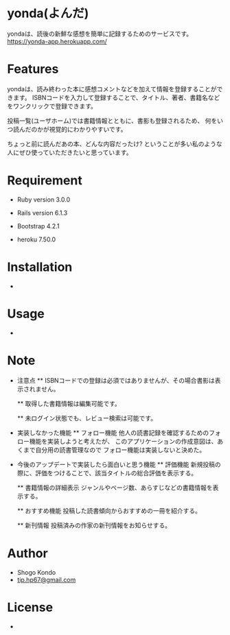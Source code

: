 # yonda(よんだ)

yondaは、読後の新鮮な感想を簡単に記録するためのサービスです。
https://yonda-app.herokuapp.com/

# Features

yondaは、読み終わった本に感想コメントなどを加えて情報を登録することができます。
ISBNコードを入力して登録することで、タイトル、著者、書籍名などをワンクリックで登録できます。

投稿一覧(ユーザホーム)では書籍情報とともに、書影も登録されるため、
何をいつ読んだのかが視覚的にわかりやすいです。

ちょっと前に読んだあの本、どんな内容だったけ?
ということが多い私のような人にぜひ使っていただきたいと思っています。

# Requirement

* Ruby version
  3.0.0

* Rails version
  6.1.3

* Bootstrap
  4.2.1

* heroku
  7.50.0


# Installation

-

# Usage

-

# Note

* 注意点
  ** ISBNコードでの登録は必須ではありませんが、その場合書影は表示されません。

  ** 取得した書籍情報は編集可能です。

  ** 未ログイン状態でも、レビュー検索は可能です。


* 実装しなかった機能
  ** フォロー機能
     他人の読書記録を確認するためのフォロー機能を実装しようと考えたが、
     このアプリケーションの作成意図は、あくまで自分用の読書管理なので
     フォロー機能は実装しないと決めた。


* 今後のアップデートで実装したら面白いと思う機能
  ** 評価機能
     新規投稿の際に、評価をつけることで、該当タイトルの総合評価を表示する。
  
  ** 書籍情報の詳細表示
     ジャンルやページ数、あらすじなどの書籍情報を表示する。
  
  ** おすすめ機能
     投稿した読書傾向からおすすめの一冊を紹介する。

  ** 新刊情報
     投稿済みの作家の新刊情報をお知らせする。

# Author

* Shogo Kondo
* tip.hp67@gmail.com

# License

-